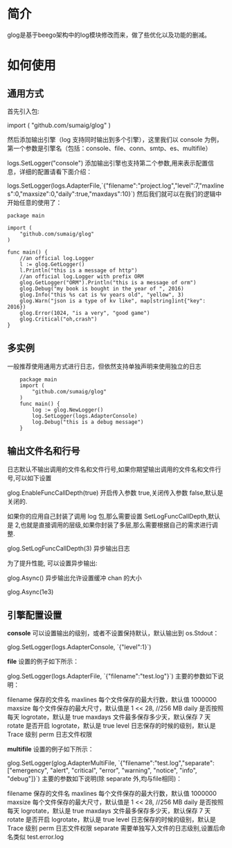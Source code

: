 # 简介
glog是基于beego架构中的log模块修改而来，做了些优化以及功能的删减。

# 如何使用

## 通用方式
首先引入包:

import (
    "github.com/sumaig/glog"
)

然后添加输出引擎（log 支持同时输出到多个引擎），这里我们以 console 为例，第一个参数是引擎名（包括：console、file、conn、smtp、es、multifile）

logs.SetLogger("console")
添加输出引擎也支持第二个参数,用来表示配置信息，详细的配置请看下面介绍：

logs.SetLogger(logs.AdapterFile,\`{"filename":"project.log","level":7,"maxlines":0,"maxsize":0,"daily":true,"maxdays":10}\`)
然后我们就可以在我们的逻辑中开始任意的使用了：

```
package main

import (
    "github.com/sumaig/glog"
)

func main() {
    //an official log.Logger
    l := glog.GetLogger()
    l.Println("this is a message of http")
    //an official log.Logger with prefix ORM
    glog.GetLogger("ORM").Println("this is a message of orm")
    glog.Debug("my book is bought in the year of ", 2016)
    glog.Info("this %s cat is %v years old", "yellow", 3)
    glog.Warn("json is a type of kv like", map[string]int{"key": 2016})
    glog.Error(1024, "is a very", "good game")
    glog.Critical("oh,crash")
}
```

## 多实例
一般推荐使用通用方式进行日志，但依然支持单独声明来使用独立的日志
```
    package main
    import (
        "github.com/sumaig/glog"
    )
    func main() {
        log := glog.NewLogger()
        log.SetLogger(logs.AdapterConsole)
        log.Debug("this is a debug message")
    }
```

## 输出文件名和行号
日志默认不输出调用的文件名和文件行号,如果你期望输出调用的文件名和文件行号,可以如下设置

glog.EnableFuncCallDepth(true)
开启传入参数 true,关闭传入参数 false,默认是关闭的.

如果你的应用自己封装了调用 log 包,那么需要设置 SetLogFuncCallDepth,默认是 2,也就是直接调用的层级,如果你封装了多层,那么需要根据自己的需求进行调整.

glog.SetLogFuncCallDepth(3)
异步输出日志

为了提升性能, 可以设置异步输出:

glog.Async()
异步输出允许设置缓冲 chan 的大小

glog.Async(1e3)

## 引擎配置设置
**console**
可以设置输出的级别，或者不设置保持默认，默认输出到 os.Stdout：

glog.SetLogger(logs.AdapterConsole, \`{"level":1}\`)

**file**
设置的例子如下所示：

glog.SetLogger(logs.AdapterFile, \`{"filename":"test.log"}\`)
主要的参数如下说明：

filename 保存的文件名
maxlines 每个文件保存的最大行数，默认值 1000000
maxsize 每个文件保存的最大尺寸，默认值是 1 << 28, //256 MB
daily 是否按照每天 logrotate，默认是 true
maxdays 文件最多保存多少天，默认保存 7 天
rotate 是否开启 logrotate，默认是 true
level 日志保存的时候的级别，默认是 Trace 级别
perm 日志文件权限


**multifile**
设置的例子如下所示：

glog.SetLogger(glog.AdapterMultiFile, \`{"filename":"test.log","separate":["emergency", "alert", "critical", "error", "warning", "notice", "info", "debug"]}\`)
主要的参数如下说明(除 separate 外,均与file相同)：

filename 保存的文件名
maxlines 每个文件保存的最大行数，默认值 1000000
maxsize 每个文件保存的最大尺寸，默认值是 1 << 28, //256 MB
daily 是否按照每天 logrotate，默认是 true
maxdays 文件最多保存多少天，默认保存 7 天
rotate 是否开启 logrotate，默认是 true
level 日志保存的时候的级别，默认是 Trace 级别
perm 日志文件权限
separate 需要单独写入文件的日志级别,设置后命名类似 test.error.log